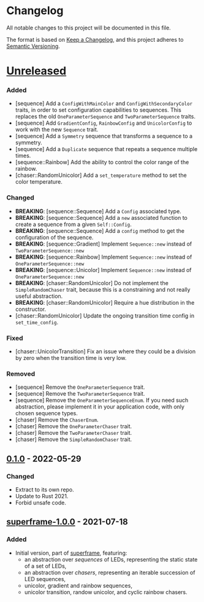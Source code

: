 # Changelog

All notable changes to this project will be documented in this file.

The format is based on [Keep a Changelog](https://keepachangelog.com/en/1.0.0/),
and this project adheres to [Semantic
Versioning](https://semver.org/spec/v2.0.0.html).

# [Unreleased]

### Added

* [sequence] Add a `ConfigWithMainColor` and `ConfigWithSecondaryColor` traits,
  in order to set configuration capabilities to sequences. This replaces the old
  `OneParameterSequence` and `TwoParameterSequence` traits.
* [sequence] Add `GradientConfig`, `RainbowConfig` and `UnicolorConfig` to work
  with the new `Sequence` trait.
* [sequence] Add a `Symmetry` sequence that transforms a sequence to a symmetry.
* [sequence] Add a `Duplicate` sequence that repeats a sequence multiple times.
* [sequence::Rainbow] Add the ability to control the color range of the rainbow.
* [chaser::RandomUnicolor] Add a `set_temperature` method to set the color
  temperature.

### Changed

* **BREAKING**: [sequence::Sequence] Add a `Config` associated type.
* **BREAKING**: [sequence::Sequence] Add a `new` associated function to create a
  sequence from a given `Self::Config`.
* **BREAKING**: [sequence::Sequence] Add a `config` method to get the
  configuration of the sequence.
* **BREAKING**: [sequence::Gradient] Implement `Sequence::new` instead of
  `TwoParameterSequence::new`
* **BREAKING**: [sequence::Rainbow] Implement `Sequence::new` instead of
  `OneParameterSequence::new`
* **BREAKING**: [sequence::Unicolor] Implement `Sequence::new` instead of
  `OneParameterSequence::new`
* **BREAKING**: [chaser::RandomUnicolor] Do not implement the
  `SimpleRandomChaser` trait, because this is a constraining and not really
  useful abstraction.
* **BREAKING**: [chaser::RandomUnicolor] Require a hue distribution in the
  constructor.
* [chaser::RandomUnicolor] Update the ongoing transition time config in
  `set_time_config`.

### Fixed

* [chaser::UnicolorTransition] Fix an issue where they could be a division by
  zero when the transition time is very low.

### Removed

* [sequence] Remove the `OneParameterSequence` trait.
* [sequence] Remove the `TwoParameterSequence` trait.
* [sequence] Remove the `OneParameterSequenceEnum`. If you need such
  abstraction, please implement it in your application code, with only chosen
  sequence types.
* [chaser] Remove the `ChaserEnum`.
* [chaser] Remove the `OneParameterChaser` trait.
* [chaser] Remove the `TwoParameterChaser` trait.
* [chaser] Remove the `SimpleRandomChaser` trait.

## [0.1.0] - 2022-05-29

### Changed

* Extract to its own repo.
* Update to Rust 2021.
* Forbid unsafe code.

## [superframe-1.0.0] - 2021-07-18

### Added

* Initial version, part of [superframe](https://github.com/legrec14/superframe),
  featuring:
    * an abstraction over *sequences* of LEDs, representing the static state of
      a set of LEDs,
    * an abstraction over *chasers*, representing an iterable succession of LED
      sequences,
    * unicolor, gradient and rainbow sequences,
    * unicolor transition, randow unicolor, and cyclic rainbow chasers.

[Unreleased]: https://github.com/frangins/led_effects/compare/main...develop
[0.1.0]: https://github.com/frangins/led_effects/compare/superframe-1.0.0...v0.1.0
[superframe-1.0.0]: https://github.com/frangins/led_effects/releases/tag/superframe-1.0.0
